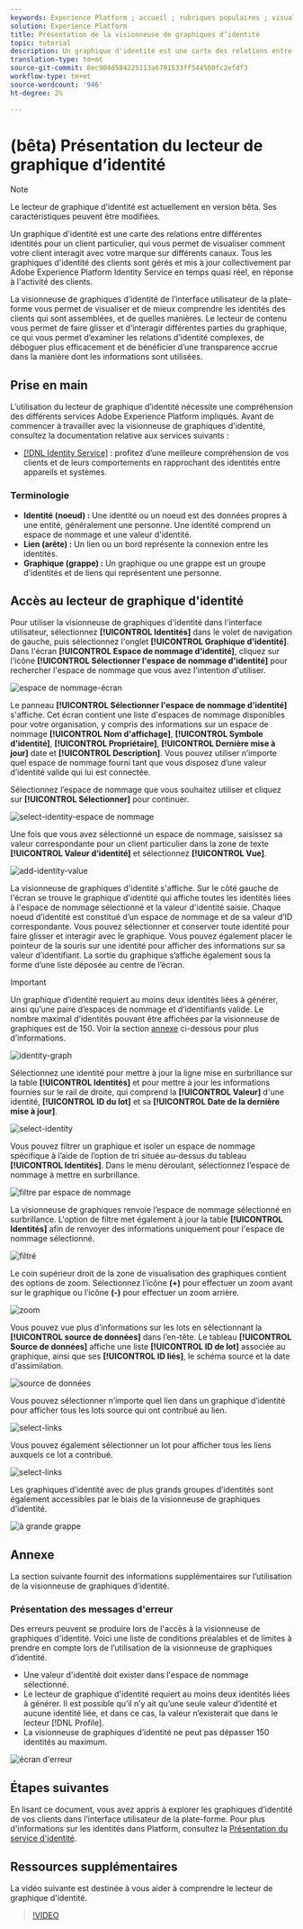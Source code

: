 ```yaml
---
keywords: Experience Platform ; accueil ; rubriques populaires ; visualiseur de graphiques d'identité ; visualiseur de graphiques d'identité ; visionneuse de graphiques ; visionneuse de graphiques ; espace de nommage d'identité ; espace de nommage d'identité ; identité ; identité ; service d'identité ; service d'identité
solution: Experience Platform
title: Présentation de la visionneuse de graphiques d’identité
topic: tutorial
description: Un graphique d'identité est une carte des relations entre différentes identités pour un client particulier, qui vous permet de visualiser comment votre client interagit avec votre marque sur différents canaux.
translation-type: tm+mt
source-git-commit: 8ec904d584225113a6791533ff544560fc2efdf3
workflow-type: tm+mt
source-wordcount: '946'
ht-degree: 2%

---
```



# (bêta) Présentation du lecteur de graphique d’identité

>[!NOTE]
>
>Le lecteur de graphique d’identité est actuellement en version bêta. Ses caractéristiques peuvent être modifiées.

Un graphique d&#39;identité est une carte des relations entre différentes identités pour un client particulier, qui vous permet de visualiser comment votre client interagit avec votre marque sur différents canaux. Tous les graphiques d&#39;identité des clients sont gérés et mis à jour collectivement par Adobe Experience Platform Identity Service en temps quasi réel, en réponse à l&#39;activité des clients.

La visionneuse de graphiques d’identité de l’interface utilisateur de la plate-forme vous permet de visualiser et de mieux comprendre les identités des clients qui sont assemblées, et de quelles manières. Le lecteur de contenu vous permet de faire glisser et d’interagir différentes parties du graphique, ce qui vous permet d’examiner les relations d’identité complexes, de déboguer plus efficacement et de bénéficier d’une transparence accrue dans la manière dont les informations sont utilisées.

## Prise en main

L’utilisation du lecteur de graphique d’identité nécessite une compréhension des différents services Adobe Experience Platform impliqués. Avant de commencer à travailler avec la visionneuse de graphiques d&#39;identité, consultez la documentation relative aux services suivants :

- [[!DNL Identity Service]](../home.md) : profitez d’une meilleure compréhension de vos clients et de leurs comportements en rapprochant des identités entre appareils et systèmes.

### Terminologie

- **Identité (noeud) :** Une identité ou un noeud est des données propres à une entité, généralement une personne. Une identité comprend un espace de nommage et une valeur d&#39;identité.
- **Lien (arête) :** Un lien ou un bord représente la connexion entre les identités.
- **Graphique (grappe) :** Un graphique ou une grappe est un groupe d’identités et de liens qui représentent une personne.

## Accès au lecteur de graphique d&#39;identité

Pour utiliser la visionneuse de graphiques d&#39;identité dans l&#39;interface utilisateur, sélectionnez **[!UICONTROL Identités]** dans le volet de navigation de gauche, puis sélectionnez l&#39;onglet **[!UICONTROL Graphique d&#39;identité]**. Dans l&#39;écran **[!UICONTROL Espace de nommage d&#39;identité]**, cliquez sur l&#39;icône **[!UICONTROL Sélectionner l&#39;espace de nommage d&#39;identité]** pour rechercher l&#39;espace de nommage que vous avez l&#39;intention d&#39;utiliser.

![espace de nommage-écran](../images/identity-graph-viewer/identity-namespace.png)

Le panneau **[!UICONTROL Sélectionner l&#39;espace de nommage d&#39;identité]** s&#39;affiche. Cet écran contient une liste d&#39;espaces de nommage disponibles pour votre organisation, y compris des informations sur un espace de nommage **[!UICONTROL Nom d&#39;affichage]**, **[!UICONTROL Symbole d&#39;identité]**, **[!UICONTROL Propriétaire]**, **[!UICONTROL Dernière mise à jour]** date et **[!UICONTROL Description]**. Vous pouvez utiliser n’importe quel espace de nommage fourni tant que vous disposez d’une valeur d’identité valide qui lui est connectée.

Sélectionnez l’espace de nommage que vous souhaitez utiliser et cliquez sur **[!UICONTROL Sélectionner]** pour continuer.

![select-identity-espace de nommage](../images/identity-graph-viewer/select-identity-namespace.png)

Une fois que vous avez sélectionné un espace de nommage, saisissez sa valeur correspondante pour un client particulier dans la zone de texte **[!UICONTROL Valeur d’identité]** et sélectionnez **[!UICONTROL Vue]**.

![add-identity-value](../images/identity-graph-viewer/identity-value-filled.png)

La visionneuse de graphiques d&#39;identité s&#39;affiche. Sur le côté gauche de l&#39;écran se trouve le graphique d&#39;identité qui affiche toutes les identités liées à l&#39;espace de nommage sélectionné et la valeur d&#39;identité saisie. Chaque noeud d’identité est constitué d’un espace de nommage et de sa valeur d’ID correspondante. Vous pouvez sélectionner et conserver toute identité pour faire glisser et interagir avec le graphique. Vous pouvez également placer le pointeur de la souris sur une identité pour afficher des informations sur sa valeur d’identifiant. La sortie du graphique s’affiche également sous la forme d’une liste déposée au centre de l’écran.

>[!IMPORTANT]
>
>Un graphique d’identité requiert au moins deux identités liées à générer, ainsi qu’une paire d’espaces de nommage et d’identifiants valide. Le nombre maximal d’identités pouvant être affichées par la visionneuse de graphiques est de 150. Voir la section [annexe](#appendix) ci-dessous pour plus d’informations.

![identity-graph](../images/identity-graph-viewer/graph-viewer.png)

Sélectionnez une identité pour mettre à jour la ligne mise en surbrillance sur la table **[!UICONTROL Identités]** et pour mettre à jour les informations fournies sur le rail de droite, qui comprend la **[!UICONTROL Valeur]** d&#39;une identité, **[!UICONTROL ID du lot]** et sa **[!UICONTROL Date de la dernière mise à jour]**.

![select-identity](../images/identity-graph-viewer/select-identity.png)

Vous pouvez filtrer un graphique et isoler un espace de nommage spécifique à l’aide de l’option de tri située au-dessus du tableau **[!UICONTROL Identités]**. Dans le menu déroulant, sélectionnez l’espace de nommage à mettre en surbrillance.

![filtre par espace de nommage](../images/identity-graph-viewer/filter-namespace.png)

La visionneuse de graphiques renvoie l’espace de nommage sélectionné en surbrillance. L&#39;option de filtre met également à jour la table **[!UICONTROL Identités]** afin de renvoyer des informations uniquement pour l&#39;espace de nommage sélectionné.

![filtré](../images/identity-graph-viewer/filtered.png)

Le coin supérieur droit de la zone de visualisation des graphiques contient des options de zoom. Sélectionnez l’icône **(+)** pour effectuer un zoom avant sur le graphique ou l’icône **(-)** pour effectuer un zoom arrière.

![zoom](../images/identity-graph-viewer/zoom.png)

Vous pouvez vue plus d’informations sur les lots en sélectionnant la **[!UICONTROL source de données]** dans l’en-tête. Le tableau **[!UICONTROL Source de données]** affiche une liste **[!UICONTROL ID de lot]** associée au graphique, ainsi que ses **[!UICONTROL ID liés]**, le schéma source et la date d&#39;assimilation.

![source de données](../images/identity-graph-viewer/data-source-table.png)

Vous pouvez sélectionner n’importe quel lien dans un graphique d’identité pour afficher tous les lots source qui ont contribué au lien.

![select-links](../images/identity-graph-viewer/select-edge.png)

Vous pouvez également sélectionner un lot pour afficher tous les liens auxquels ce lot a contribué.

![select-links](../images/identity-graph-viewer/select-batch.png)

Les graphiques d’identité avec de plus grands groupes d’identités sont également accessibles par le biais de la visionneuse de graphiques d’identité.

![à grande grappe](../images/identity-graph-viewer/large-cluster.png)

## Annexe

La section suivante fournit des informations supplémentaires sur l’utilisation de la visionneuse de graphiques d’identité.

### Présentation des messages d&#39;erreur

Des erreurs peuvent se produire lors de l&#39;accès à la visionneuse de graphiques d&#39;identité. Voici une liste de conditions préalables et de limites à prendre en compte lors de l’utilisation de la visionneuse de graphiques d’identité.

- Une valeur d&#39;identité doit exister dans l&#39;espace de nommage sélectionné.
- Le lecteur de graphique d&#39;identité requiert au moins deux identités liées à générer. Il est possible qu’il n’y ait qu’une seule valeur d’identité et aucune identité liée, et dans ce cas, la valeur n’existerait que dans le lecteur [!DNL Profile].
- La visionneuse de graphiques d’identité ne peut pas dépasser 150 identités au maximum.

![écran d&#39;erreur](../images/identity-graph-viewer/error-screen.png)

## Étapes suivantes

En lisant ce document, vous avez appris à explorer les graphiques d’identité de vos clients dans l’interface utilisateur de la plate-forme. Pour plus d&#39;informations sur les identités dans Platform, consultez la [Présentation du service d&#39;identité](../home.md).

## Ressources supplémentaires

La vidéo suivante est destinée à vous aider à comprendre le lecteur de graphique d&#39;identité.

>[!VIDEO](https://video.tv.adobe.com/v/331030/?quality=12&learn=on)

